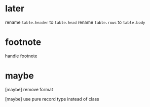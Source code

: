 # later

rename `table.header` to `table.head`
rename `table.rows` to `table.body`

# footnote

handle footnote

# maybe

[maybe] remove format

[maybe] use pure record type instead of class
